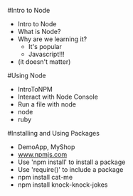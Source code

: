 #Intro to Node
* Intro to Node
* What is Node?
* Why are we learning it?
     * It's popular
     * Javascript!!!
* (it doesn't matter)

#Using Node
* IntroToNPM
* Interact with Node Console
* Run a file with node
* node <filename>
* ruby <filename>

#Installing and Using Packages
* DemoApp, MyShop
* www.npmjs.com
* Use 'npm install' to install a package
* Use 'require()' to include a package
* npm install cat-me
* npm install knock-knock-jokes
